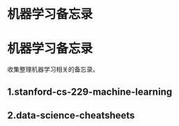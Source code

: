 # 机器学习备忘录
# 机器学习备忘录
收集整理机器学习相关的备忘录。
## 1.stanford-cs-229-machine-learning
## 2.data-science-cheatsheets
